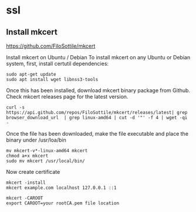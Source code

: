 # ssl

Install mkcert
----------------
https://github.com/FiloSottile/mkcert

Install mkcert on Ubuntu / Debian
To install mkcert on any Ubuntu or Debian system, first, install certutil dependencies:
```
sudo apt-get update
sudo apt install wget libnss3-tools
```
Once this has been installed, download mkcert binary package from Github. Check mkcert releases page for the latest version.
```
curl -s https://api.github.com/repos/FiloSottile/mkcert/releases/latest| grep browser_download_url  | grep linux-amd64 | cut -d '"' -f 4 | wget -qi -
```
Once the file has been downloaded, make the file executable and place the binary under /usr/loa/bin
```
mv mkcert-v*-linux-amd64 mkcert
chmod a+x mkcert
sudo mv mkcert /usr/local/bin/
```

Now create certificate
```
mkcert -install
mkcert example.com localhost 127.0.0.1 ::1
```
```
mkcert -CAROOT
export CAROOT=your rootCA.pem file location
```
